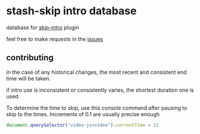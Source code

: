 # stash-skip intro database

database for [skip-intro](https://github.com/feederbox826/plugins/tree/main/plugins/skip-intro) plugin

feel free to make requests in the [issues](https://github.com/feederbox826/stash-skip-intro/issues)

## contributing

in the case of any historical changes, the most recent and consistent end time will be taken.

if intro use is inconsistent or consistently varies, the shortest duration one is used

To determine the time to skip, use this console command after pausing to skip to the times. Increments of 0.1 are usually precise enough

```js
document.querySelector("video-js>video").currentTime = 12
```